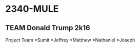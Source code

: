 # 2340-MULE
## TEAM Donald Trump 2k16

Project Team
    *Sumit
    *Jeffrey
    *Matthew 
    *Nathaniel
    *Joseph
